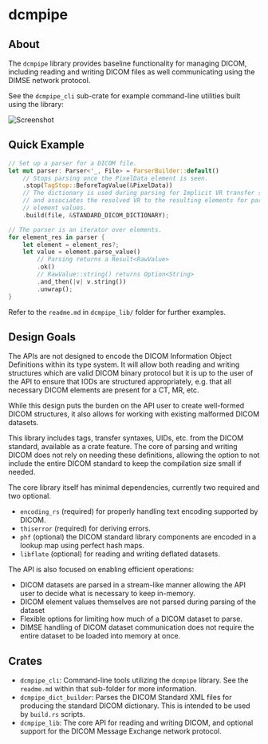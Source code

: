 # dcmpipe #

## About ##
The `dcmpipe` library provides baseline functionality for managing DICOM,
including reading and writing DICOM files as well communicating using the DIMSE
network protocol.

See the `dcmpipe_cli` sub-crate for example command-line utilities built using
the library:

![Screenshot](mdassets/screenshot.png "Screenshot")

## Quick Example ##

```rust
// Set up a parser for a DICOM file.
let mut parser: Parser<'_, File> = ParserBuilder::default()
    // Stops parsing once the PixelData element is seen.
    .stop(TagStop::BeforeTagValue(&PixelData))
    // The dictionary is used during parsing for Implicit VR transfer syntaxes,
    // and associates the resolved VR to the resulting elements for parsing the
    // element values.
    .build(file, &STANDARD_DICOM_DICTIONARY);

// The parser is an iterator over elements.
for element_res in parser {
    let element = element_res?;
    let value = element.parse_value()
        // Parsing returns a Result<RawValue>
        .ok()
        // RawValue::string() returns Option<String>
        .and_then(|v| v.string())
        .unwrap();
}
```

Refer to the `readme.md` in `dcmpipe_lib/` folder for further examples.

## Design Goals ##
The APIs are not designed to encode the DICOM Information Object Definitions
within its type system. It will allow both reading and writing structures which
are valid DICOM binary protocol but it is up to the user of the API to ensure
that IODs are structured appropriately, e.g. that all necessary DICOM elements
are present for a CT, MR, etc.

While this design puts the burden on the API user to create well-formed DICOM
structures, it also allows for working with existing malformed DICOM datasets.

This library includes tags, transfer syntaxes, UIDs, etc. from the DICOM
standard, available as a crate feature. The core of parsing and writing DICOM
does not rely on needing these definitions, allowing the option to not include
the entire DICOM standard to keep the compilation size small if needed.

The core library itself has minimal dependencies, currently two required and two
optional.

- `encoding_rs` (required) for properly handling text encoding supported by
  DICOM.
- `thiserror` (required) for deriving errors.
- `phf` (optional) the DICOM standard library components are encoded in a lookup
  map using perfect hash maps.
- `libflate` (optional) for reading and writing deflated datasets.

The API is also focused on enabling efficient operations:

- DICOM datasets are parsed in a stream-like manner allowing the API user to
  decide what is necessary to keep in-memory.
- DICOM element values themselves are not parsed during parsing of the dataset
- Flexible options for limiting how much of a DICOM dataset to parse.
- DIMSE handling of DICOM dataset communication does not require the entire
  dataset to be loaded into memory at once.

## Crates ##

- `dcmpipe_cli`: Command-line tools utilizing the `dcmpipe` library. See the
  `readme.md` within that sub-folder for more information.
- `dcmpipe_dict_builder`: Parses the DICOM Standard XML files for producing the
  standard DICOM dictionary. This is intended to be used by `build.rs` scripts.
- `dcmpipe_lib`: The core API for reading and writing DICOM, and optional
  support for the DICOM Message Exchange network protocol.

